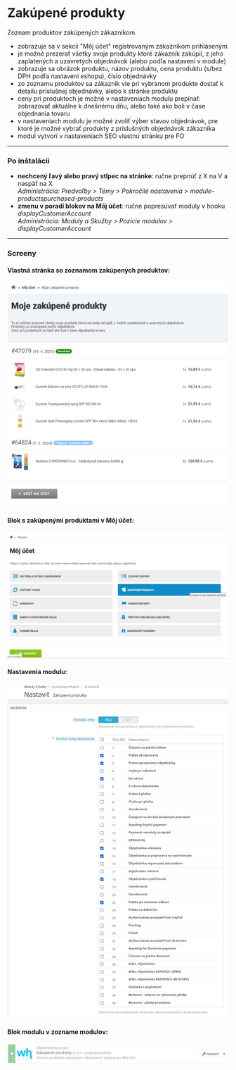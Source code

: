 
# Zakúpené produkty

Zoznam produktov zakúpených zákazníkom
- zobrazuje sa v sekcii "Môj účet" registrovaným zákazníkom prihláseným
- je možné prezerať všetky svoje produkty ktoré zákazník zakúpil, z jeho zaplatených a uzavretých objednávok (alebo podľa nastavení v module)
- zobrazuje sa obrázok produktu, názov produktu, cena produktu (s/bez DPH podľa nastavení eshopu), číslo objednávky
- zo zoznamu produktov sa zákazník vie pri vybranom produkte dostať k detailu príslušnej objednávky, alebo k stránke produktu
- ceny pri produktoch je možné v nastaveniach modulu prepínať: zobrazovať aktuálne k dnešnému dňu, alebo také ako boli v čase objednania tovaru
- v nastaveniach modulu je možné zvoliť výber stavov objednávok, pre ktoré je možné vybrať produkty z príslušných objednávok zákazníka
- modul vytvorí v nastaveniach SEO vlastnú stránku pre FO

------------------------------------------------

### Po inštalácii

- **nechcený ľavý alebo pravý stlpec na stránke**: ručne prepnúť z X na V a naspäť na X  
  *Administrácia: Predvoľby > Témy > Pokročilé nastavenia > module-productspurchased-products*
- **zmenu v poradí blokov na Môj účet**: ručne popresúvať moduly v hooku *displayCustomerAccount*  
  *Administrácia: Moduly a Skužby > Pozície modulov > displayCustomerAccount*

------------------------------------------------

### Screeny

#### Vlastná stránka so zoznamom zakúpených produktov:
![Purchased products lists page](/docs/screen_fo_page-product-list.png "Purchased products lists")

#### Blok s zakúpenými produktami v Môj účet:
![Purchased products block on Customer account page](/docs/screen_fo_hook_my-account.png "Purchased products block")

#### Nastavenia modulu:
![Backoffice module settings](/docs/screen_bo_module-settings.png "Module settings")

#### Blok modulu v zozname modulov:
![Module block installed in modules list](/docs/screen_bo_module-installed.png "Module block installed")
